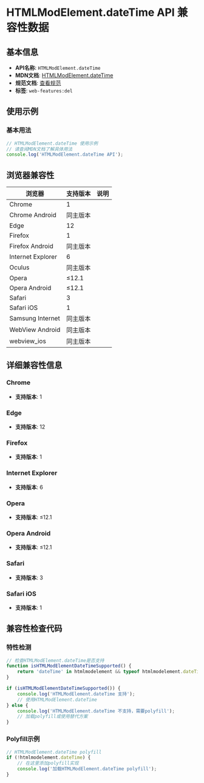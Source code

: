 # HTMLModElement.dateTime API 兼容性数据

## 基本信息

- **API名称**: `HTMLModElement.dateTime`
- **MDN文档**: [HTMLModElement.dateTime](https://developer.mozilla.org/docs/Web/API/HTMLModElement/dateTime)
- **规范文档**: [查看规范](https://html.spec.whatwg.org/multipage/edits.html#dom-mod-datetime)
- **标签**: `web-features:del`

## 使用示例

### 基本用法

```javascript
// HTMLModElement.dateTime 使用示例
// 请查阅MDN文档了解具体用法
console.log('HTMLModElement.dateTime API');
```

## 浏览器兼容性

| 浏览器 | 支持版本 | 说明 |
|--------|----------|------|
| Chrome | 1 |  |
| Chrome Android | 同主版本 |  |
| Edge | 12 |  |
| Firefox | 1 |  |
| Firefox Android | 同主版本 |  |
| Internet Explorer | 6 |  |
| Oculus | 同主版本 |  |
| Opera | ≤12.1 |  |
| Opera Android | ≤12.1 |  |
| Safari | 3 |  |
| Safari iOS | 1 |  |
| Samsung Internet | 同主版本 |  |
| WebView Android | 同主版本 |  |
| webview_ios | 同主版本 |  |

## 详细兼容性信息

### Chrome

- **支持版本**: 1

### Edge

- **支持版本**: 12

### Firefox

- **支持版本**: 1

### Internet Explorer

- **支持版本**: 6

### Opera

- **支持版本**: ≤12.1

### Opera Android

- **支持版本**: ≤12.1

### Safari

- **支持版本**: 3

### Safari iOS

- **支持版本**: 1

## 兼容性检查代码

### 特性检测

```javascript
// 检查HTMLModElement.dateTime是否支持
function isHTMLModElementDateTimeSupported() {
    return 'dateTime' in htmlmodelement && typeof htmlmodelement.dateTime === 'function';
}

if (isHTMLModElementDateTimeSupported()) {
    console.log('HTMLModElement.dateTime 支持');
    // 使用HTMLModElement.dateTime
} else {
    console.log('HTMLModElement.dateTime 不支持，需要polyfill');
    // 加载polyfill或使用替代方案
}
```

### Polyfill示例

```javascript
// HTMLModElement.dateTime polyfill
if (!htmlmodelement.dateTime) {
    // 在这里添加polyfill实现
    console.log('加载HTMLModElement.dateTime polyfill');
}
```

